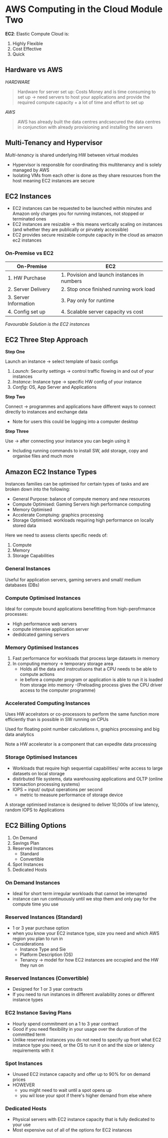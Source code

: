 # AWS Computing in the Cloud Module Two #

**EC2**: Elastic Compute Cloud is:
1. Highly Flexible
2. Cost Effective 
3. Quick

## Hardware vs AWS 

_HARDWARE_
> Hardware for server set up: Costs Money and is time consuming to set up -> need servers to host your applications and provide the required compute capacity + a lot of time and effort to set up

_AWS_
> AWS has already built the data centres andcsecured the data centres in conjunction with already provisioning and installing the servers 

## Multi-Tenancy and Hypervisor 

_Multi-tenancy_ is shared underlying HW between virtual modules 

- Hypervisor is responsble for coordinating this multitenancy and is solely managed by AWS 
- Isolating VMs from each other is done as they share resources from the host meaning EC2 instances are secure 

## EC2 Instances 

- EC2 instances can be requested to be launched within minutes and Amazon only charges you for running instances, not stopped or terminated ones
- EC2 instances are resizable -> this means vertically scaling on instances (and whether they are publically or pirvately accessible)
- EC2 provides secure resizable compute capacity in the cloud as amazon ec2 instances 

### On-Premise vs EC2 

| On-Premise | EC2 |
|------------|-----|
|1. HW Purchase | 1. Povision and launch instances in numbers|
|2. Server Delivery | 2. Stop once finished running work load|
| 3. Server Information | 3. Pay only for runtime |
| 4. Config set up | 4. Scalable server capacity vs cost |

_Favourable Solution is the EC2 instances_

## EC2 Three Step Approach 

**Step One**

Launch an instance -> select template of basic configs 

1. _Launch_: Security settings -> control traffic flowing in and out of your instances 
2. _Instance_: Instance type -> specific HW config of your instance 
3. _Config_: OS, App Server and Applications

**Step Two**

Connect -> programmes and applications have different ways to connect directly to instances and exchange data 

- Note for users this could be logging into a computer desktop

**Step Three**

Use -> after connecting your instance you can begin using it

- Including running commands to install SW, add storage, copy and organise files and much more

## Amazon EC2 Instance Types 

Instances families can be optimised for certain types of tasks and are broken down into the following: 

- General Purpose: balance of compute memory and new resources 
- Compute Optimised: Gaming Servers high performance computing
- Memory Optimised
- Accelerate Comptuing: graphics processing
- Storage Optimised: workloads requiring high performance on locally stored data 

Here we need to assess clients specific needs of:

1. Compute 
2. Memory
3. Storage Capabilities

### General Instances 

Useful for application servers, gaming servers and small/ medium databases (DBs) 

### Compute Optimised Instances 

Ideal for compute bound applications benefitting from high-perofrmance processes:

- High performance web servers 
- compute intensive application server
- dedidcated gaming servers 

### Memory Optimised Instances 

1. Fast performance for workloads that process large datasets in memory 
2. In computing memory -> temporary storage area 
    - Holds all the data and instrcutiuons that a CPU needs to be able to compute actions
    - ie before a computer program or application is able to run it is loaded from storage into memory
    -(Preloading process gives the CPU driver access to the computer programme)

### Accelerated Computing Instances 

Uses HW accelrators or co-processors to perform the same function more efficiently than is possible in SW running on CPUs

Used for floating point number calculations n, graphics processing and big data analytics

Note a HW accelerator is a component that can expedite data processing

### Storage Optimised Instances 

- Workloads that require high sequential capabilities/ write access to large datasets on local storage
- distirbuted file systems, data warehousing applications and OLTP (online transaction processing systems)
- IOPS = input/ output operations per second
    - metric to measure performance of storage device

A storage optimised instance is designed to deliver 10,000s of low latency, random IOPS to Applications

## EC2 Billing Options  

1. On Demand
2. Savings Plan
3. Reserved Instances
    - Standard
    - Convertible
4. Spot Instances 
5. Dedicated Hosts

### On Demand Instances 
- Ideal for short term irregular workloads that cannot be interupted
- instance can run continuously until we stop them and only pay for the compute time you use

### Reserved Instances (Standard) 

- 1 or 3 year purchase option 
- when you know your EC2 instance type, size you need and which AWS region you plan to run in 
- Considerations
    - Instance Type and Sie 
    - Platform Description (OS)
    - Tenancy -> model for how EC2 instances are occupied and the HW they run on

### Reserved Instances (Convertible) 

- Designed for 1 or 3 year contracts 
- If you need to run instances in different availability zones or different instance types

### EC2 Instance Saving Plans 

- Hourly spend commitment on a 1 to 3 year contract
- Good if you need flexibility in your usage over the duration of the committed term 
- Unlike reserved instances you do not need to specify up front what EC2 instance type you need, or the OS to run it on and the size or latency requirements with it

### Spot Instances  

- Unused EC2 instance capacity and offer up to 90% for on demand prices 
- HOWEVER
    - you might need to wait until a spot opens up 
    - you wil lose your spot if there's higher demand from else where 

### Dedicated Hosts 

- Physical servers with EC2 instance capacity that is fully dedicated to your use
- Most expensive out of all of the options for EC2 instances 